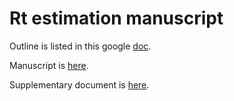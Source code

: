 # Rt estimation manuscript

Outline is listed in this google [doc](https://docs.google.com/document/d/1xVQTxRtHYJnZgQf2WvNqBjgfDUUcroo0ZwEyAwwVtKs/edit#heading=h.g4v79qllfum3).

Manuscript is [here](doc/rt-first-draft.pdf).

Supplementary document is [here](doc/supp.pdf).
